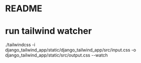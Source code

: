 # README #
# run tailwind watcher
./tailwindcss -i django_tailwind_app/static/django_tailwind_app/src/input.css -o django_tailwind_app/static/src/output.css --watch
